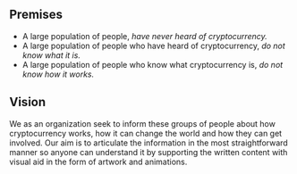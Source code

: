 ## Premises
* A large population of people, _have never heard of cryptocurrency._
* A large population of people who have heard of cryptocurrency, _do not know what it is._
* A large population of people who know what cryptocurrency is, _do not know how it works._

## Vision
We as an organization seek to inform these groups of people about how cryptocurrency works, how it can change the world and how they can get involved. Our aim is to articulate the information in the most straightforward manner so anyone can understand it by supporting the written content with visual aid in the form of artwork and animations.
